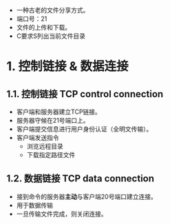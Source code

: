 - 一种古老的文件分享方式。
- 端口号：21
- 文件的上传和下载。
- C要求S列出当前文件目录
# 1. 控制链接 & 数据连接
## 1.1. 控制链接 TCP control connection
- 客户端和服务器建立TCP链接。
- 服务器守候在21号端口上。
- 客户端提交信息进行用户身份认证（全明文传输）。
- 客户端发送指令
	- 浏览远程目录
	- 下载指定路径文件
## 1.2. 数据链接 TCP data connection
- 接到命令的服务器**主动**与客户端20号端口建立连接。
- 用于数据传输
- 一旦传输文件完成，则关闭连接。
